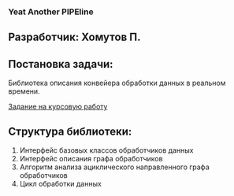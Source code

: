 ### Yeat Another PIPEline

## Разработчик: Хомутов П.

## Постановка задачи:

Библиотека описания конвейера обработки данных в реальном времени.

[Задание на курсовую работу](https://docs.google.com/document/d/1boBBFKBXJwINyQ8l9i7mHBpous4Fh7MJ6JoMQHX1Yeg/edit?usp=sharing)

## Структура библиотеки:

1. Интерфейс базовых классов обработчиков данных
1. Интерфейс описания графа обработчиков
1. Алгоритм анализа ациклического направленного графа обработчиков
1. Цикл обработки данных